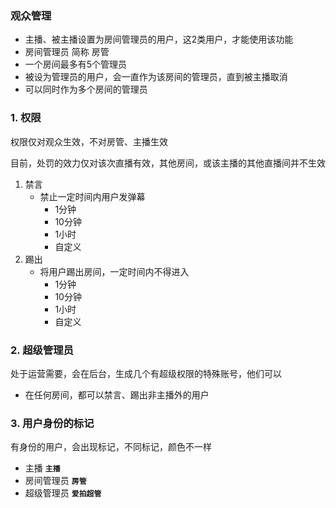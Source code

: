 ### 观众管理
* 主播、被主播设置为房间管理员的用户，这2类用户，才能使用该功能
* 房间管理员 简称 房管
* 一个房间最多有5个管理员
* 被设为管理员的用户，会一直作为该房间的管理员，直到被主播取消
* 可以同时作为多个房间的管理员

### 1. 权限
权限仅对观众生效，不对房管、主播生效

目前，处罚的效力仅对该次直播有效，其他房间，或该主播的其他直播间并不生效

1. 禁言
	* 禁止一定时间内用户发弹幕
		* 1分钟
		* 10分钟
		* 1小时
		* 自定义
2. 踢出
	* 将用户踢出房间，一定时间内不得进入
		* 1分钟
		* 10分钟
		* 1小时
		* 自定义

### 2. 超级管理员
处于运营需要，会在后台，生成几个有超级权限的特殊账号，他们可以

* 在任何房间，都可以禁言、踢出非主播外的用户 


### 3. 用户身份的标记
有身份的用户，会出现标记，不同标记，颜色不一样

* 主播 **`主播`**
* 房间管理员 **`房管`** 
* 超级管理员 **`爱拍超管`**







